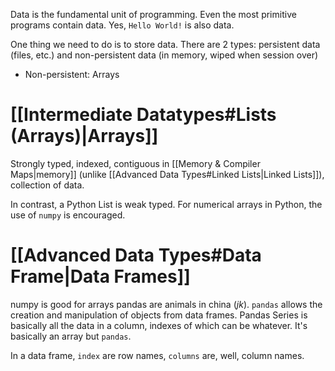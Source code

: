 Data is the fundamental unit of programming. Even the most primitive programs contain data. Yes, `Hello World!` is also data.

One thing we need to do is to store data. There are 2 types: persistent data (files, etc.) and non-persistent data (in memory, wiped when session over)
- Non-persistent: Arrays

# [[Intermediate Datatypes#Lists (Arrays)|Arrays]]
Strongly typed, indexed, contiguous in [[Memory & Compiler Maps|memory]] (unlike [[Advanced Data Types#Linked Lists|Linked Lists]]), collection of data.

In contrast, a Python List is weak typed. For numerical arrays in Python, the use of `numpy` is encouraged.
# [[Advanced Data Types#Data Frame|Data Frames]]
numpy is good for arrays
pandas are animals in china (*jk*). `pandas` allows the creation and manipulation of objects from data frames.
Pandas Series is basically all the data in a column, indexes of which can be whatever. It's basically an array but `pandas`.

In a data frame, `index` are row names, `columns` are, well, column names.
